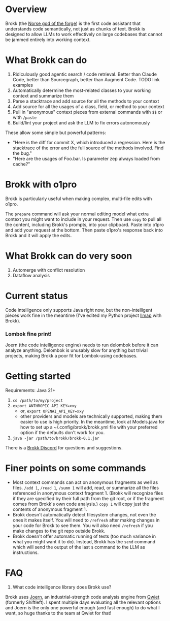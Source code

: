 # Overview

Brokk (the [Norse god of the forge](https://en.wikipedia.org/wiki/Brokkr))
is the first code assistant that understands code semantically, not just
as chunks of text.  Brokk is designed to allow LLMs to work effectively
on large codebases that cannot be jammed entirely into working context.

# What Brokk can do

1. Ridiculously good agentic search / code retrieval. Better than Claude Code, better than Sourcegraph,
   better than Augment Code.  TODO link examples
1. Automatically determine the most-related classes to your working context and summarize them
1. Parse a stacktrace and add source for all the methods to your context
1. Add source for all the usages of a class, field, or method to your context
1. Pull in "anonymous" context pieces from external commands with `$$` or with `/paste`
1. Build/lint your project and ask the LLM to fix errors autonomously

These allow some simple but powerful patterns:
- "Here is the diff for commit X, which introduced a regression.  Here is the stacktrace
  of the error and the full source of the methods involved.  Find the bug."
- "Here are the usages of Foo.bar.  Is parameter zep always loaded from cache?"

# Brokk with o1pro

Brokk is particularly useful when making complex, multi-file edits with o1pro.

The `prepare` command will ask your normal editing model what extra context you might want to include
in your request.  Then use `copy` to pull all the content, including Brokk's prompts, into your clipboard.
Paste into o1pro and add your request at the bottom.  Then paste o1pro's response back into
Brokk and it will apply the edits.

# What Brokk can do very soon

1. Automerge with conflict resolution
1. Dataflow analysis

# Current status

Code intelligence only supports Java right now, but the non-intelligent pieces
work fine in the meantime (I've edited my Python project
[llmap](https://github.com/jbellis/llmap) with Brokk).

### Lombok fine print!

Joern (the code intelligence engine) needs to run delombok before it can analyze anything.
Delombok is unusably slow for anything but trivial projects, making Brokk a poor fit for
Lombok-using codebases.

# Getting started

Requirements: Java 21+

1. `cd /path/to/my/project`
2. `export ANTHROPIC_API_KEY=xxy`
   - or, `export OPENAI_API_KEY=xxy`
   - other providers and models are technically supported, making them easier to use is high priority.
     In the meantime, look at Models.java for how to set up a ~/.config/brokk/brokk.yml file with
     your preferred option if the defaults don't work for you.
1. `java -jar /path/to/brokk/brokk-0.1.jar`

There is a [Brokk Discord](https://discord.gg/ugXqhRem) for questions and suggestions.

# Finer points on some commands

- Most context commands can act on anonymous fragments as well as files.  `/add 1`, `/read 1`, `/summ 1`
  will add, read, or summarize all the files referenced in anonymous context fragment 1.
  (Brokk will recognize files
  if they are specified by their full path from the git root, or if the fragment comes from Brokk's
  own code analysis.)
  `copy 1` will copy just the contents of anonymous fragment 1.
- Brokk doesn't automatically detect filesystem changes, not even the ones it makes itself.
  You will need to `/refresh` after making changes in your code for Brokk to see them.  You will
  also need `/refresh` if you make changes to the git repo outside Brokk.
- Brokk doesn't offer automatic running of tests (too much variance in what you might want it to do).
  Instead, Brokk has the `send` command which will send the output of the last `$` command to
  the LLM as instructions.

# FAQ

1. What code intelligence library does Brokk use?

Brokk uses [Joern](https://github.com/joernio/joern), an industrial-strength code analysis engine from [Qwiet](qwiet.ai) (formerly Shiftleft).  I spent multiple days evaluating all the relevant options and Joern is the only one powerful enough (and fast enough) to do what I want, so huge thanks to the team at Qwiet for that!
